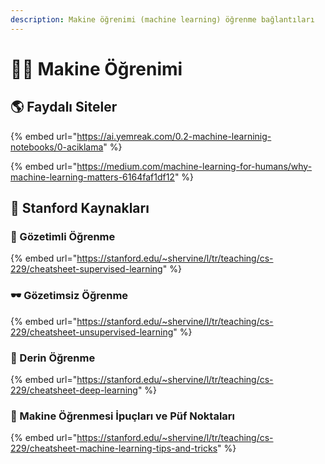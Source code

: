 ```yaml
---
description: Makine öğrenimi (machine learning) öğrenme bağlantıları
---
```


# 👩‍🏫 Makine Öğrenimi

## 🌎 Faydalı Siteler

{% embed url="https://ai.yemreak.com/0.2-machine-learninig-notebooks/0-aciklama" %}

{% embed url="https://medium.com/machine-learning-for-humans/why-machine-learning-matters-6164faf1df12" %}

## 🏫 Stanford Kaynakları

### 🔎 Gözetimli Öğrenme

{% embed url="https://stanford.edu/~shervine/l/tr/teaching/cs-229/cheatsheet-supervised-learning" %}

### 🕶 Gözetimsiz Öğrenme

{% embed url="https://stanford.edu/~shervine/l/tr/teaching/cs-229/cheatsheet-unsupervised-learning" %}

### 💫 Derin Öğrenme

{% embed url="https://stanford.edu/~shervine/l/tr/teaching/cs-229/cheatsheet-deep-learning" %}

### 🎈 Makine Öğrenmesi İpuçları ve Püf Noktaları

{% embed url="https://stanford.edu/~shervine/l/tr/teaching/cs-229/cheatsheet-machine-learning-tips-and-tricks" %}




